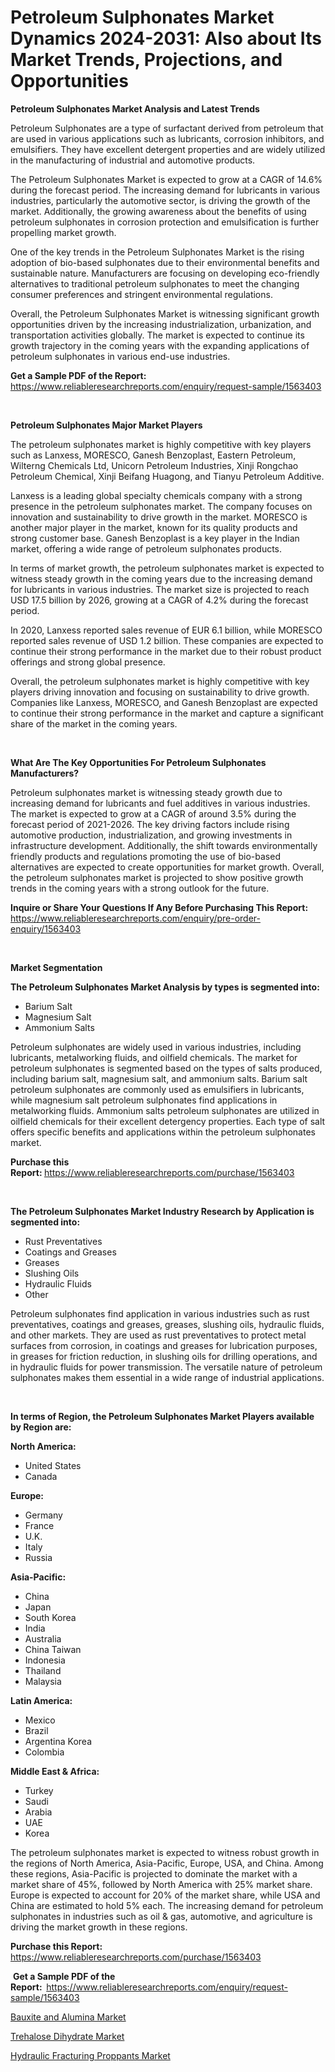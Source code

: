 <p><h1>Petroleum Sulphonates Market Dynamics 2024-2031: Also about Its Market Trends, Projections, and Opportunities</h1></p><p><strong>Petroleum Sulphonates Market Analysis and Latest Trends</strong></p>
<p><p>Petroleum Sulphonates are a type of surfactant derived from petroleum that are used in various applications such as lubricants, corrosion inhibitors, and emulsifiers. They have excellent detergent properties and are widely utilized in the manufacturing of industrial and automotive products.</p><p>The Petroleum Sulphonates Market is expected to grow at a CAGR of 14.6% during the forecast period. The increasing demand for lubricants in various industries, particularly the automotive sector, is driving the growth of the market. Additionally, the growing awareness about the benefits of using petroleum sulphonates in corrosion protection and emulsification is further propelling market growth.</p><p>One of the key trends in the Petroleum Sulphonates Market is the rising adoption of bio-based sulphonates due to their environmental benefits and sustainable nature. Manufacturers are focusing on developing eco-friendly alternatives to traditional petroleum sulphonates to meet the changing consumer preferences and stringent environmental regulations.</p><p>Overall, the Petroleum Sulphonates Market is witnessing significant growth opportunities driven by the increasing industrialization, urbanization, and transportation activities globally. The market is expected to continue its growth trajectory in the coming years with the expanding applications of petroleum sulphonates in various end-use industries.</p></p>
<p><strong>Get a Sample PDF of the Report:&nbsp;</strong> <a href="https://www.reliableresearchreports.com/enquiry/request-sample/1563403">https://www.reliableresearchreports.com/enquiry/request-sample/1563403</a></p>
<p>&nbsp;</p>
<p><strong>Petroleum Sulphonates Major Market Players</strong></p>
<p><p>The petroleum sulphonates market is highly competitive with key players such as Lanxess, MORESCO, Ganesh Benzoplast, Eastern Petroleum, Wilterng Chemicals Ltd, Unicorn Petroleum Industries, Xinji Rongchao Petroleum Chemical, Xinji Beifang Huagong, and Tianyu Petroleum Additive. </p><p>Lanxess is a leading global specialty chemicals company with a strong presence in the petroleum sulphonates market. The company focuses on innovation and sustainability to drive growth in the market. MORESCO is another major player in the market, known for its quality products and strong customer base. Ganesh Benzoplast is a key player in the Indian market, offering a wide range of petroleum sulphonates products. </p><p>In terms of market growth, the petroleum sulphonates market is expected to witness steady growth in the coming years due to the increasing demand for lubricants in various industries. The market size is projected to reach USD 17.5 billion by 2026, growing at a CAGR of 4.2% during the forecast period.</p><p>In 2020, Lanxess reported sales revenue of EUR 6.1 billion, while MORESCO reported sales revenue of USD 1.2 billion. These companies are expected to continue their strong performance in the market due to their robust product offerings and strong global presence.</p><p>Overall, the petroleum sulphonates market is highly competitive with key players driving innovation and focusing on sustainability to drive growth. Companies like Lanxess, MORESCO, and Ganesh Benzoplast are expected to continue their strong performance in the market and capture a significant share of the market in the coming years.</p></p>
<p>&nbsp;</p>
<p><strong>What Are The Key Opportunities For Petroleum Sulphonates Manufacturers?</strong></p>
<p><p>Petroleum sulphonates market is witnessing steady growth due to increasing demand for lubricants and fuel additives in various industries. The market is expected to grow at a CAGR of around 3.5% during the forecast period of 2021-2026. The key driving factors include rising automotive production, industrialization, and growing investments in infrastructure development. Additionally, the shift towards environmentally friendly products and regulations promoting the use of bio-based alternatives are expected to create opportunities for market growth. Overall, the petroleum sulphonates market is projected to show positive growth trends in the coming years with a strong outlook for the future.</p></p>
<p><strong>Inquire or Share Your Questions If Any Before Purchasing This Report:</strong> <a href="https://www.reliableresearchreports.com/enquiry/pre-order-enquiry/1563403">https://www.reliableresearchreports.com/enquiry/pre-order-enquiry/1563403</a></p>
<p>&nbsp;</p>
<p><strong>Market Segmentation</strong></p>
<p><strong>The Petroleum Sulphonates Market Analysis by types is segmented into:</strong></p>
<p><ul><li>Barium Salt</li><li>Magnesium Salt</li><li>Ammonium Salts</li></ul></p>
<p><p>Petroleum sulphonates are widely used in various industries, including lubricants, metalworking fluids, and oilfield chemicals. The market for petroleum sulphonates is segmented based on the types of salts produced, including barium salt, magnesium salt, and ammonium salts. Barium salt petroleum sulphonates are commonly used as emulsifiers in lubricants, while magnesium salt petroleum sulphonates find applications in metalworking fluids. Ammonium salts petroleum sulphonates are utilized in oilfield chemicals for their excellent detergency properties. Each type of salt offers specific benefits and applications within the petroleum sulphonates market.</p></p>
<p><strong>Purchase this Report:&nbsp;</strong><a href="https://www.reliableresearchreports.com/purchase/1563403">https://www.reliableresearchreports.com/purchase/1563403</a></p>
<p>&nbsp;</p>
<p><strong>The Petroleum Sulphonates Market Industry Research by Application is segmented into:</strong></p>
<p><ul><li>Rust Preventatives</li><li>Coatings and Greases</li><li>Greases</li><li>Slushing Oils</li><li>Hydraulic Fluids</li><li>Other</li></ul></p>
<p><p>Petroleum sulphonates find application in various industries such as rust preventatives, coatings and greases, greases, slushing oils, hydraulic fluids, and other markets. They are used as rust preventatives to protect metal surfaces from corrosion, in coatings and greases for lubrication purposes, in greases for friction reduction, in slushing oils for drilling operations, and in hydraulic fluids for power transmission. The versatile nature of petroleum sulphonates makes them essential in a wide range of industrial applications.</p></p>
<p>&nbsp;</p>
<p><strong>In terms of Region, the Petroleum Sulphonates Market Players available by Region are:</strong></p>
<p>
    <p> <strong> North America: </strong>
        <ul>
            <li>United States</li>
            <li>Canada</li>
        </ul>
        </p> 
    <p> <strong> Europe: </strong>
        <ul>
            <li>Germany</li>
            <li>France</li>
            <li>U.K.</li>
            <li>Italy</li>
            <li>Russia</li>
        </ul>
        </p> 
    <p> <strong> Asia-Pacific: </strong>
        <ul>
            <li>China</li>
            <li>Japan</li>
            <li>South Korea</li>
            <li>India</li>
            <li>Australia</li>
            <li>China Taiwan</li>
            <li>Indonesia</li>
            <li>Thailand</li>
            <li>Malaysia</li>
        </ul>
        </p> 
    <p> <strong> Latin America: </strong>
        <ul>
            <li>Mexico</li>
            <li>Brazil</li>
            <li>Argentina Korea</li>
            <li>Colombia</li>
        </ul>
        </p> 
    <p> <strong> Middle East & Africa: </strong>
        <ul>
            <li>Turkey</li>
            <li>Saudi</li>
            <li>Arabia</li>
            <li>UAE</li>
            <li>Korea</li>
        </ul>
    </p>
    </p>
<p><p>The petroleum sulphonates market is expected to witness robust growth in the regions of North America, Asia-Pacific, Europe, USA, and China. Among these regions, Asia-Pacific is projected to dominate the market with a market share of 45%, followed by North America with 25% market share. Europe is expected to account for 20% of the market share, while USA and China are estimated to hold 5% each. The increasing demand for petroleum sulphonates in industries such as oil & gas, automotive, and agriculture is driving the market growth in these regions.</p></p>
<p><strong>Purchase this Report: </strong><a href="https://www.reliableresearchreports.com/purchase/1563403">https://www.reliableresearchreports.com/purchase/1563403</a></p>
<p>&nbsp;<strong>Get a Sample PDF of the Report:&nbsp;&nbsp;</strong><a href="https://www.reliableresearchreports.com/enquiry/request-sample/1563403">https://www.reliableresearchreports.com/enquiry/request-sample/1563403</a></p>
<p><strong></strong></p>
<p><p><a href="https://github.com/Angelnienowdseej3e45z3p8c/Market-Research-Report-List-1/blob/main/bauxite-and-alumina-market.md">Bauxite and Alumina Market</a></p><p><a href="https://github.com/eeaveuhhh/Market-Research-Report-List-1/blob/main/trehalose-dihydrate-market.md">Trehalose Dihydrate Market</a></p><p><a href="https://github.com/brentleyjimmiealvaradoz4l1rea/Market-Research-Report-List-1/blob/main/hydraulic-fracturing-proppants-market.md">Hydraulic Fracturing Proppants Market</a></p></p>